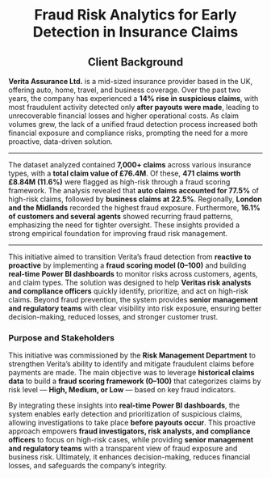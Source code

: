 <h1 align="center">Fraud Risk Analytics for Early Detection in Insurance Claims</h1>

<h2 align="center">Client Background</h2>

**Verita Assurance Ltd.** is a mid-sized insurance provider based in the UK, offering auto, home, travel, and business coverage. Over the past two years, the company has experienced a **14% rise in suspicious claims**, with most fraudulent activity detected only **after payouts were made**, leading to unrecoverable financial losses and higher operational costs. As claim volumes grew, the lack of a unified fraud detection process increased both financial exposure and compliance risks, prompting the need for a more proactive, data-driven solution.

---
The dataset analyzed contained **7,000+ claims** across various insurance types, with a **total claim value of £76.4M**. Of these, **471 claims worth £8.84M (11.6%)** were flagged as high-risk through a fraud scoring framework. The analysis revealed that **auto claims accounted for 77.5%** of high-risk claims, followed by **business claims at 22.5%**. Regionally, **London and the Midlands** recorded the highest fraud exposure. Furthermore, **16.1% of customers and several agents** showed recurring fraud patterns, emphasizing the need for tighter oversight. These insights provided a strong empirical foundation for improving fraud risk management.

---
This initiative aimed to transition Verita’s fraud detection from **reactive to proactive** by implementing a **fraud scoring model (0–100)** and building **real-time Power BI dashboards** to monitor risks across customers, agents, and claim types. The solution was designed to help **Veritas risk analysts and compliance officers** quickly identify, prioritize, and act on high-risk claims. Beyond fraud prevention, the system provides **senior management and regulatory teams** with clear visibility into risk exposure, ensuring better decision-making, reduced losses, and stronger customer trust.

### **Purpose and Stakeholders**

This initiative was commissioned by the **Risk Management Department** to strengthen Verita’s ability to identify and mitigate fraudulent claims before payments are made. The main objective was to leverage **historical claims data** to build a **fraud scoring framework (0–100)** that categorizes claims by risk level — **High, Medium, or Low** — based on key fraud indicators.  

By integrating these insights into **real-time Power BI dashboards**, the system enables early detection and prioritization of suspicious claims, allowing investigations to take place **before payouts occur**. This proactive approach empowers **fraud investigators, risk analysts, and compliance officers** to focus on high-risk cases, while providing **senior management and regulatory teams** with a transparent view of fraud exposure and business risk. Ultimately, it enhances decision-making, reduces financial losses, and safeguards the company’s integrity.
